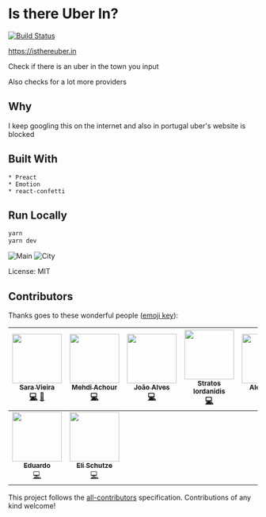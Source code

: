 # Is there Uber In?

[![Build Status](https://travis-ci.org/SaraVieira/uber-cities.svg)](https://travis-ci.org/SaraVieira/uber-cities)

https://isthereuber.in

Check if there is an uber in the town you input

Also checks for a lot more providers

## Why

I keep googling this on the internet and also in portugal uber's website is blocked

## Built With

    * Preact
    * Emotion
    * react-confetti

## Run Locally

```sh
yarn
yarn dev
```

![Main](https://i.imgur.com/GVOZqEk.png) ![City](https://i.imgur.com/ZSJbba6.png)

License: MIT

## Contributors

Thanks goes to these wonderful people ([emoji key](https://github.com/kentcdodds/all-contributors#emoji-key)):

<!-- ALL-CONTRIBUTORS-LIST:START - Do not remove or modify this section -->
<!-- prettier-ignore -->
| [<img src="https://avatars0.githubusercontent.com/u/1051509?v=4" width="100px;"/><br /><sub><b>Sara Vieira</b></sub>](http://iamsaravieira.com)<br />[💻](https://github.com/SaraVieira/uber-cities/commits?author=SaraVieira "Code") [🤔](#ideas-SaraVieira "Ideas, Planning, & Feedback") | [<img src="https://avatars2.githubusercontent.com/u/304450?v=4" width="100px;"/><br /><sub><b>Mehdi Achour</b></sub>](https://twitter.com/mac_hour)<br />[💻](https://github.com/SaraVieira/uber-cities/commits?author=machour "Code") | [<img src="https://avatars0.githubusercontent.com/u/843454?v=4" width="100px;"/><br /><sub><b>João Alves</b></sub>](http://joaoqalves.net)<br />[💻](https://github.com/SaraVieira/uber-cities/commits?author=joaoqalves "Code") | [<img src="https://avatars3.githubusercontent.com/u/5058640?v=4" width="100px;"/><br /><sub><b>Stratos Iordanidis</b></sub>](http://iamstratos.com)<br />[💻](https://github.com/SaraVieira/uber-cities/commits?author=iamstratos "Code") | [<img src="https://avatars3.githubusercontent.com/u/5701162?v=4" width="100px;"/><br /><sub><b>Alex Jover</b></sub>](https://github.com/alexjoverm)<br />[💻](https://github.com/SaraVieira/uber-cities/commits?author=alexjoverm "Code") | [<img src="https://avatars1.githubusercontent.com/u/5629478?v=4" width="100px;"/><br /><sub><b>Bruno Ukita</b></sub>](https://github.com/ukita)<br />[💻](https://github.com/SaraVieira/uber-cities/commits?author=ukita "Code") | [<img src="https://avatars0.githubusercontent.com/u/1227748?v=4" width="100px;"/><br /><sub><b>Donovan</b></sub>](https://donovanisherwood.com/)<br />[💻](https://github.com/SaraVieira/uber-cities/commits?author=donovantc "Code") |
| :---: | :---: | :---: | :---: | :---: | :---: | :---: |
| [<img src="https://avatars3.githubusercontent.com/u/3196685?v=4" width="100px;"/><br /><sub><b>Eduardo</b></sub>](https://eduarmreyes-portfolio.herokuapp.com/)<br />[💻](https://github.com/SaraVieira/uber-cities/commits?author=eduarmreyes "Code") | [<img src="https://avatars2.githubusercontent.com/u/5872126?v=4" width="100px;"/><br /><sub><b>Eli Schutze</b></sub>](http://twitter.com/elibelly)<br />[💻](https://github.com/SaraVieira/uber-cities/commits?author=elischutze "Code") |
<!-- ALL-CONTRIBUTORS-LIST:END -->

This project follows the [all-contributors](https://github.com/kentcdodds/all-contributors) specification. Contributions of any kind welcome!